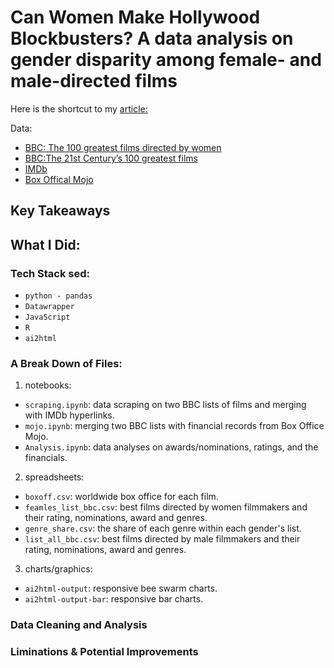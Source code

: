 # Can Women Make Hollywood Blockbusters? A data analysis on gender disparity among female- and male-directed films

Here is the shortcut to my [article:](https://yatingw24.github.io/directors)

Data:
- [BBC: The 100 greatest films directed by women](http://stats.customs.gov.cn/indexEn)
- [BBC:The 21st Century’s 100 greatest films](https://www.bbc.com/culture/article/20160819-the-21st-centurys-100-greatest-films) 
- [IMDb](https://www.imdb.com/)
- [Box Offical Mojo](https://www.boxofficemojo.com/)

## Key Takeaways 


## What I Did:
### Tech Stack sed:
 - `python - pandas`
 - `Datawrapper`
 - `JavaScript`
 - `R`
 - `ai2html`

### A Break Down of Files:
1. notebooks:

 - `scraping.ipynb`: data scraping on two BBC lists of films and merging with IMDb hyperlinks.
 - `mojo.ipynb`: merging two BBC lists with financial records from Box Office Mojo.
 - `Analysis.ipynb`: data analyses on awards/nominations, ratings, and the financials. 

2. spreadsheets:
 - `boxoff.csv`: worldwide box office for each film. 
 - `feamles_list_bbc.csv`: best films directed by women filmmakers and their rating, nominations, award and genres. 
 - `genre_share.csv`: the share of each genre within each gender's list. 
 - `list_all_bbc.csv`: best films directed by male filmmakers and their rating, nominations, award and genres. 
 

3. charts/graphics:
 - `ai2html-output`: responsive bee swarm charts.
 - `ai2html-output-bar`: responsive bar charts. 

### Data Cleaning and Analysis

### Liminations & Potential Improvements






